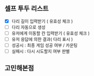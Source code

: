 ## 셀프 투두 리스트

- [x] 다리 길이 입력받기 ( 유효성 체크 )
- [ ] 다리 자동으로 생성
- [ ] 유저에게 이동할 칸 입력받기 ( 유효성 체크 )
- [ ] 유저 응답에 의한 결과( 다리 표시 )
- [ ] 성공시 : 최종 게임 성공 여부 / 카운팅
- [ ] 실패시 : 다시 시도할지 여부 판별

## 고민해본점
